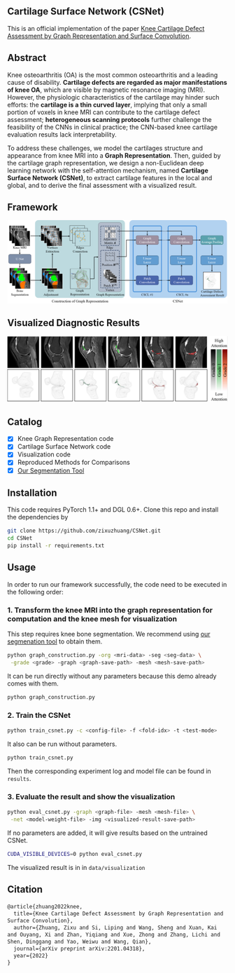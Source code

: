 ## Cartilage Surface Network (CSNet)
This is an official implementation of the paper [Knee Cartilage Defect Assessment by Graph Representation and Surface Convolution](https://arxiv.org/abs/2201.04318).

## Abstract
Knee osteoarthritis (OA) is the most common osteoarthritis and a leading cause of disability. **Cartilage defects are regarded as major manifestations of knee OA**, which are visible by magnetic resonance imaging (MRI).
However, the physiologic characteristics of the cartilage may hinder such efforts: the **cartilage is a thin curved layer**, implying that only a small portion of voxels in knee MRI can contribute to the cartilage defect assessment; **heterogeneous scanning protocols** further challenge the feasibility of the CNNs in clinical practice; the CNN-based knee cartilage evaluation results lack interpretability.

To address these challenges, we model the cartilages structure and appearance from knee MRI into a  **Graph Representation**. Then, guided by the cartilage graph representation, we design a non-Euclidean deep learning network with the self-attention mechanism, named **Cartilage Surface Network (CSNet)**, to extract cartilage features in the local and global, and to derive the final assessment with a visualized result.

## Framework
![Teaser image](figures/framework.png)

## Visualized Diagnostic Results
![Teaser image](figures/visualization.png)

## Catalog
- [x] Knee Graph Representation code
- [x] Cartilage Surface Network code
- [x] Visualization code
- [x] Reproduced Methods for Comparisons
- [x] [Our Segmentation Tool](https://github.com/zixuzhuang/LabelMore)

## Installation
This code requires PyTorch 1.1+ and DGL 0.6+.
Clone this repo and install the dependencies by
```bash
git clone https://github.com/zixuzhuang/CSNet.git
cd CSNet
pip install -r requirements.txt
```

## Usage
In order to run our framework successfully, the code need to be executed in the following order:

### 1. Transform the knee MRI into the graph representation for computation and the knee mesh for visualization
This step requires knee bone segmentation. We recommend using [our segmenation tool](https://github.com/zixuzhuang/LabelMore) to obtain them.

```bash
python graph_construction.py -org <mri-data> -seg <seg-data> \
 -grade <grade> -graph <graph-save-path> -mesh <mesh-save-path>
```

It can be run directly without any parameters because this demo already comes with them.
```bash
python graph_construction.py
```



### 2. Train the CSNet
```bash
python train_csnet.py -c <config-file> -f <fold-idx> -t <test-mode>
```

It also can be run without parameters. 
```bash
python train_csnet.py
```

Then the corresponding experiment log and model file can be found in `results`.

### 3. Evaluate the result and show the visualization
```bash
python eval_csnet.py -graph <graph-file> -mesh <mesh-file> \
 -net <model-weight-file> -img <visualized-result-save-path>
```

If no parameters are added, it will give results based on the untrained CSNet.
```bash
CUDA_VISIBLE_DEVICES=0 python eval_csnet.py
```

The visualized result is in in `data/visualization`

## Citation
```
@article{zhuang2022knee,
  title={Knee Cartilage Defect Assessment by Graph Representation and Surface Convolution},
  author={Zhuang, Zixu and Si, Liping and Wang, Sheng and Xuan, Kai and Ouyang, Xi and Zhan, Yiqiang and Xue, Zhong and Zhang, Lichi and Shen, Dinggang and Yao, Weiwu and Wang, Qian},
  journal={arXiv preprint arXiv:2201.04318},
  year={2022}
}
```
